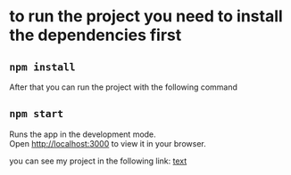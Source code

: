 # to run the project you need to install the dependencies first

## `npm install`

After that you can run the project with the following command

## `npm start`

Runs the app in the development mode.\
Open [http://localhost:3000](http://localhost:3000) to view it in your browser.

you can see my project in the following link:
[text](https://quizand.netlify.app/)

